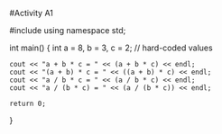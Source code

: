 #Activity A1

#include <iostream>
using namespace std;

int main() {
    int a = 8, b = 3, c = 2;  // hard-coded values

    cout << "a + b * c = " << (a + b * c) << endl;
    cout << "(a + b) * c = " << ((a + b) * c) << endl;
    cout << "a / b * c = " << (a / b * c) << endl;
    cout << "a / (b * c) = " << (a / (b * c)) << endl;

    return 0;
}
